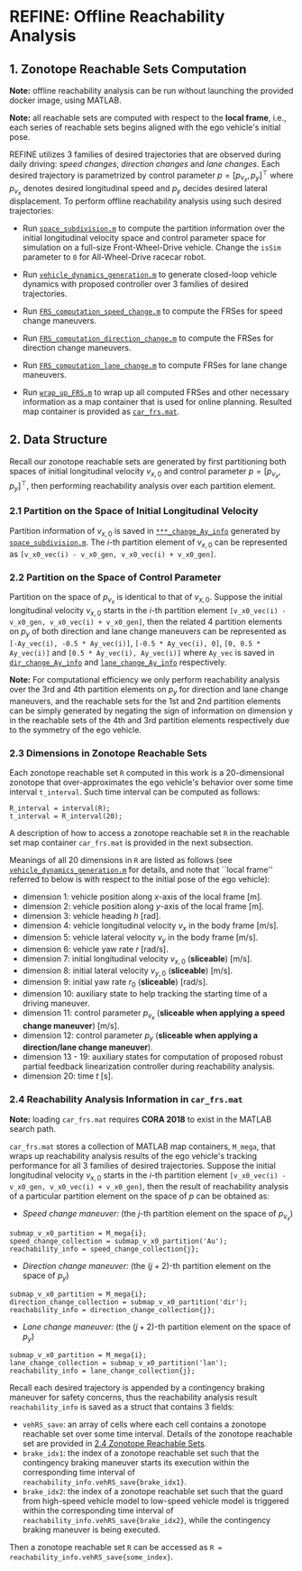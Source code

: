 # REFINE: Offline Reachability Analysis

## 1. Zonotope Reachable Sets Computation

**Note:** offline reachability analysis can be run without launching the provided docker image, using MATLAB.

**Note:** all reachable sets are computed with respect to the **local frame**, i.e., each series of reachable sets begins aligned with the ego vehicle's initial pose.

REFINE utilizes 3 families of desired trajectories that are observed during daily driving: *speed changes*, *direction changes* and *lane changes*. 
Each desired trajectory is parametrized by control parameter $p = [p_{v_x}, p_y]^\top$ where $p_{v_x}$ denotes desired longitudinal speed and $p_y$ decides desired lateral displacement. 
To perform offline reachability analysis using such desired trajectories:

- Run [`space_subdivision.m`](https://github.com/roahmlab/REFINE/blob/main/Offline_Reachability_Analysis/space_subdivision.m) to compute the partition information over the initial longitudinal velocity space and control parameter space for simulation on a full-size Front-Wheel-Drive vehicle. Change the `isSim` parameter to `0` for All-Wheel-Drive racecar robot. 

- Run [`vehicle_dynamics_generation.m`](https://github.com/roahmlab/REFINE/blob/main/Offline_Reachability_Analysis/vehicle_dynamics_generation.m)
to generate closed-loop vehicle dynamics with proposed controller over 3 families of desired trajectories.

- Run [`FRS_computation_speed_change.m`](https://github.com/roahmlab/REFINE/blob/main/Offline_Reachability_Analysis/FRS_computation_speed_change.m) to compute the FRSes for speed change maneuvers.

- Run [`FRS_computation_direction_change.m`](https://github.com/roahmlab/REFINE/blob/main/Offline_Reachability_Analysis/FRS_computation_direction_change.m) to compute the FRSes for direction change maneuvers.

- Run [`FRS_computation_lane_change.m`](https://github.com/roahmlab/REFINE/blob/main/Offline_Reachability_Analysis/FRS_computation_lane_change.m) to compute FRSes for lane change maneuvers.

- Run [`wrap_up_FRS.m`](https://github.com/roahmlab/REFINE/blob/main/Offline_Reachability_Analysis/wrap_up_FRS.m) to wrap up all computed FRSes and other necessary information as a map container that is used for online planning.
Resulted map container is provided as [`car_frs.mat`](https://drive.google.com/drive/folders/1WZbFFhCyhYQlMJxuV4caIzNoa-Q9VZkW?usp=sharing).

## 2. Data Structure

Recall our zonotope reachable sets are generated by first partitioning both spaces of initial longitudinal velocity $v_{x,0}$ and control parameter $p = [p_{v_x}, p_y]^\top$, then performing reachability analysis over each partition element. 

### 2.1 Partition on the Space of Initial Longitudinal Velocity

Partition information of $v_{x,0}$ is saved in [`***_change_Ay_info`](https://drive.google.com/drive/folders/1WZbFFhCyhYQlMJxuV4caIzNoa-Q9VZkW?usp=sharing) generated by [`space_subdivision.m`](https://github.com/roahmlab/REFINE/blob/main/Offline_Reachability_Analysis/space_subdivision.m).
The $i$-th partition element of $v_{x,0}$ can be represented as `[v_x0_vec(i) - v_x0_gen, v_x0_vec(i) + v_x0_gen]`.

### 2.2 Partition on the Space of Control Parameter

Partition on the space of $p_{v_x}$ is identical to that of $v_{x,0}$. 
Suppose the initial longitudinal velocity $v_{x,0}$ starts in the $i$-th partition element `[v_x0_vec(i) - v_x0_gen, v_x0_vec(i) + v_x0_gen]`, then the related 4 partition elements on $p_y$ of both direction and lane change maneuvers can be represented as `[-Ay_vec(i), -0.5 * Ay_vec(i)]`, `[-0.5 * Ay_vec(i), 0]`, `[0, 0.5 * Ay_vec(i)]` and `[0.5 * Ay_vec(i), Ay_vec(i)]` where `Ay_vec` is saved in [`dir_change_Ay_info`](https://drive.google.com/drive/folders/1WZbFFhCyhYQlMJxuV4caIzNoa-Q9VZkW?usp=sharing) and [`lane_change_Ay_info`](https://drive.google.com/drive/folders/1WZbFFhCyhYQlMJxuV4caIzNoa-Q9VZkW?usp=sharing) respectively. 

**Note:** For computational efficiency we only perform reachability analysis over the 3rd and 4th partition elements on $p_y$ for direction and lane change maneuvers, and the reachable sets for the 1st and 2nd partition elements can be simply generated by negating the sign of information on dimension y in the reachable sets of the 4th and 3rd partition elements respectively due to the symmetry of the ego vehicle. 


### 2.3 Dimensions in Zonotope Reachable Sets

Each zonotope reachable set `R` computed in this work is a 20-dimensional zonotope that over-approximates the ego vehicle's behavior over some time interval `t_interval`. 
Such time interval can be computed as follows:
```
R_interval = interval(R);
t_interval = R_interval(20);
```
A description of how to access a zonotope reachable set `R` in the reachable set map container `car_frs.mat` is provided in the next subsection.

Meanings of all 20 dimensions in `R` are listed as follows (see [`vehicle_dynamics_generation.m`](https://github.com/roahmlab/REFINE/blob/main/Offline_Reachability_Analysis/vehicle_dynamics_generation.m) for details, and note that ``local frame'' referred to below is with respect to the initial pose of the ego vehicle):
- dimension 1: vehicle position along $x$-axis of the local frame [m].
- dimension 2: vehicle position along $y$-axis of the local frame [m].
- dimension 3: vehicle heading $h$ [rad].
- dimension 4: vehicle longitudinal velocity $v_x$ in the body frame [m/s].
- dimension 5: vehicle lateral velocity $v_y$ in the body frame [m/s].
- dimension 6: vehicle yaw rate $r$ [rad/s].
- dimension 7: initial longitudinal velocity $v_{x,0}$ (**sliceable**) [m/s].
- dimension 8: initial lateral velocity $v_{y,0}$ (**sliceable**) [m/s].
- dimension 9: initial yaw rate $r_0$ (**sliceable**) [rad/s].
- dimension 10: auxiliary state to help tracking the starting time of a driving maneuver.
- dimension 11: control parameter $p_{v_x}$ (**sliceable when applying a speed change maneuver**) [m/s].
- dimension 12: control parameter $p_y$ (**sliceable when applying a direction/lane change maneuver**).
- dimension 13 - 19: auxiliary states for computation of proposed robust partial feedback linearization controller during reachability analysis.
- dimension 20: time $t$ [s].



### 2.4 Reachability Analysis Information in `car_frs.mat`

**Note:** loading `car_frs.mat` requires **CORA 2018** to exist in the MATLAB search path.

`car_frs.mat` stores a collection of MATLAB map containers, `M_mega`, that wraps up reachability analysis results of the ego vehicle's tracking performance for all 3 families of desired trajectories. 
Suppose the initial longitudinal velocity $v_{x,0}$ starts in the $i$-th partition element `[v_x0_vec(i) - v_x0_gen, v_x0_vec(i) + v_x0_gen]`, then the result of reachability analysis  of a particular partition element on the space of $p$ can be obtained as:
- *Speed change maneuver:* (the $j$-th partition element on the space of $p_{v_x}$)
```
submap_v_x0_partition = M_mega{i};
speed_change_collection = submap_v_x0_partition('Au');
reachability_info = speed_change_collection{j};
```
- *Direction change maneuver:* (the $(j+2)$-th partition element on the space of $p_y$)
```
submap_v_x0_partition = M_mega{i};
direction_change_collection = submap_v_x0_partition('dir');
reachability_info = direction_change_collection{j};
```
- *Lane change maneuver:* (the $(j+2)$-th partition element on the space of $p_y$)
```
submap_v_x0_partition = M_mega{i};
lane_change_collection = submap_v_x0_partition('lan');
reachability_info = lane_change_collection{j};
```

Recall each desired trajectory is appended by a contingency braking maneuver for safety concerns, thus the reachability analysis result `reachability_info` is saved as a struct that contains 3 fields:
- `vehRS_save`: an array of cells where each cell contains a zonotope reachable set over some time interval. Details of the zonotope reachable set are provided in [2.4 Zonotope Reachable Sets](#24-zonotope-reachable-sets).
- `brake_idx1`: the index of a zonotope reachable set such that the contingency braking maneuver starts its execution within the corresponding time interval of `reachability_info.vehRS_save{brake_idx1}`.
- `brake_idx2`: the index of a zonotope reachable set such that the guard from high-speed vehicle model to low-speed vehicle model is triggered within the corresponding time interval of `reachability_info.vehRS_save{brake_idx2}`, while the contingency braking maneuver is being executed.

Then a zonotope reachable set `R` can be accessed as `R = reachability_info.vehRS_save{some_index}`.


